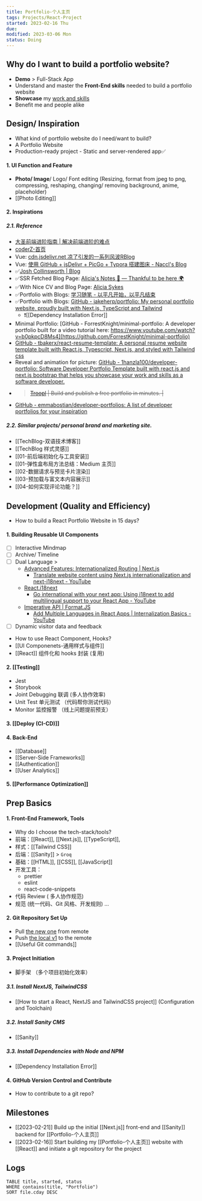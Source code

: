 ```yaml
---
title: Portfolio-个人主页
tags: Projects/React-Project   
started: 2023-02-16 Thu
due: 
modified: 2023-03-06 Mon
status: Doing
---
```

## Why do I want to build a portfolio website?
- **Demo** > Full-Stack App
- Understand and master the **Front-End skills** needed to build a portfolio website 
- **Showcase** my <u>work and skills</u>
- Benefit me and people alike
## Design/ Inspiration
- What kind of portfolio website do I need/want to build?
- A Portfolio Website
- Production-ready project - Static and server-rendered app✅
#### 1. UI Function and Feature
- **Photo/ Image**/ Logo/ Font editing (Resizing, format from jpeg to png, compressing, reshaping, changing/ removing background, anime, placeholder) 
- [[Photo Editing]]
#### 2. Inspirations
##### 2.1. Reference
- [大圣前端进阶指南 | 解决前端进阶的难点](https://shengxinjing.cn/)
- [coderZ-首页](https://coderzblog.cn/)
- Vue: [cdn.jsdelivr.net 凉了引发的一系列风波RBlog](https://raxcl.cn/blog/6)
- Vue: [使用 GitHub + jsDelivr + PicGo + Typora 搭建图床 - Naccl's Blog](https://naccl.top/blog/11)
- ✅[Josh Collinsworth | Blog](https://joshcollinsworth.com/blog)
- ✅SSR Fetched Blog Page: [Alicia's Notes 🚀 — Thankful to be here 🌍](https://notes.aliciasykes.com/)
- ✅With Nice CV and Blog Page: [Alicia Sykes](https://aliciasykes.com/)
- ✅Portfolio with Blogs: [学习随笔 - 以平凡开始，以平凡结束](https://www.vipyubai.top/)
- ✅Portfolio with Blogs: [GitHub - jakeherp/portfolio: My personal portfolio website, proudly built with Next.js, TypeScript and Tailwind](https://github.com/jakeherp/portfolio)
	- ❗[[Dependency Installation Error]] 
- Minimal Portfolio: [GitHub - ForrestKnight/minimal-portfolio: A developer portfolio built for a video tutorial here: https://www.youtube.com/watch?v=b0pkpcD8Ms4](https://github.com/ForrestKnight/minimal-portfolio)
- [GitHub - tbakerx/react-resume-template: A personal resume website template built with React.js, Typescript, Next.js, and styled with Tailwind css](https://github.com/tbakerx/react-resume-template)
- Reveal and animation for picture: [GitHub - 1hanzla100/developer-portfolio: Software Developer Portfolio Template built with react.js and next.js bootstrap that helps you showcase your work and skills as a software developer.](https://github.com/1hanzla100/developer-portfolio)
- >~~[Troopl](https://troopl.com) | Build and publish a free portfolio in minutes. |~~  
- [GitHub - emmabostian/developer-portfolios: A list of developer portfolios for your inspiration](https://github.com/emmabostian/developer-portfolios)
##### 2.2. Similar projects/ personal brand and marketing site.
- [[TechBlog-双语技术博客]]
- [[TechBlog 样式灵感]]
- [[01-前后端初始化与工具安装]]
- [[01-弹性盒布局方法总结：Medium 主页]]
- [[02-数据请求与预览卡片渲染]]
- [[03-预加载与富文本内容展示]]
- [[04-如何实现评论功能？]]
## Development (Quality and Efficiency)
- How to build a React Portfolio Website in 15 days?
#### 1. Building Reusable UI Components 
- [ ] Interactive Mindmap
- [ ] Archive/ Timeline
- [ ] Dual Language > 
	- [Advanced Features: Internationalized Routing | Next.js](https://nextjs.org/docs/advanced-features/i18n-routing)
		- [Translate website content using Next.js internationalization and next-i18next - YouTube](https://www.youtube.com/watch?v=H9O9HdKNytc)
	- [React.i18next](https://react.i18next.com/)
		- [Go international with your next app: Using i18next to add multilingual support to your React App - YouTube](https://www.youtube.com/watch?v=baLjPx_wFi4)
	- [Imperative API | Format.JS](https://formatjs.io/docs/react-intl/api)
		- [Add Multiple Languages in React Apps | Internalization Basics - YouTube](https://www.youtube.com/watch?v=J0dij6eufOY)
- [ ] Dynamic visitor data and feedback
- How to use React Component, Hooks?
- [[UI Componenets-通用样式与组件]]
- [[React]] 组件化和 hooks 封装 (复用)
#### 2. [[Testing]]
- Jest
- Storybook
- Joint Debugging 联调 (多人协作效率)
- Unit Test 单元测试 （代码帮你测试代码）
- Monitor 监控报警 （线上问题提前预支）
#### 3. [[Deploy (CI-CD)]]
#### 4. Back-End
- [[Database]] 
- [[Server-Side Frameworks]]
- [[Authentication]]
- [[User Analytics]]
#### 5. [[Performance Optimization]]
## Prep Basics
#### 1. Front-End Framework, Tools
- Why do I choose the tech-stack/tools?
- 前端：[[React]], [[Next.js]], [[TypeScript]], 
- 样式：[[Tailwind CSS]]
- 后端：[[Sanity]] > `Groq`
- 基础：[[HTML]], [[CSS]], [[JavaScript]]
- 开发工具：
	- prettier
	- eslint
	- react-code-snippets
- 代码 Review ( 多人协作规范)
- 规范 (统一代码、Git 风格、开发规则) ...
#### 2. Git Repository Set Up
- Pull <u>the new one</u> from remote
- Push <u>the local v1</u> to the remote
- [[Useful Git commands]]
#### 3. Project Initiation 
- 脚手架 （多个项目初始化效率）
##### 3.1. Install NextJS, TailwindCSS
- [[How to start a React, NextJS and TailwindCSS project]] (Configuration and Toolchain)
##### 3.2. Install Sanity CMS 
- [[Sanity]]
##### 3.3. Install Dependencies with Node and NPM
- [[Dependency Installation Error]]
#### 4. GitHub Version Control and Contribute
- How to contribute to a git repo?
## Milestones
- [[2023-02-21]] Build up the initial [[Next.js]] front-end and [[Sanity]] backend for [[Portfolio-个人主页]]
- [[2023-02-16]] Start building my [[Portfolio-个人主页]] website with [[React]] and initiate a git repository for the project
## Logs

```dataview
TABLE title, started, status
WHERE contains(title, "Portfolio")
SORT file.cday DESC
```